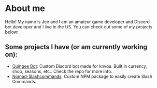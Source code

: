 <h1>About me</h1>
<p>Hello! My name is Joe and I am an amateur game developer and Discord bot developer and I live in the US. You can check out some of my projects below:</p>
<h2>Some projects I have (or am currently working on):</h2>
<ul>
<li><a href="https://github.com/NomadApplications/QuingeeBot">Quingee Bot</a>: Custom Discord bot made for knvoa. Built in currency, shop, seasons, etc.. Check the repo for more info.</li>
<li><a href="https://github.com/NomadApplications/Nomad-SlashCommands">Nomad-Slashcommands</a>: Custom NPM package to easily create Slash Commands. </li>
</ul>
